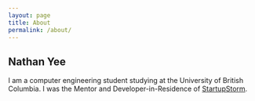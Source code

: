 ```yaml
---
layout: page
title: About
permalink: /about/
---
```


Nathan Yee
----------
I am a computer engineering student studying at the University of British Columbia. I was the Mentor and Developer-in-Residence of [StartupStorm](http://www.startupstorm.org/).
